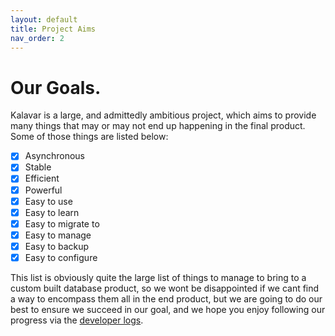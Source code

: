 ```yaml
---
layout: default
title: Project Aims
nav_order: 2
---
```


# Our Goals.
Kalavar is a large, and admittedly ambitious project, which aims to provide many things that may or may not end up happening in the final product. Some of those things are listed below:

- [X] Asynchronous
- [X] Stable
- [X] Efficient
- [X] Powerful
- [X] Easy to use
- [X] Easy to learn
- [X] Easy to migrate to
- [X] Easy to manage
- [X] Easy to backup
- [X] Easy to configure

This list is obviously quite the large list of things to manage to bring to a custom built database product, so we wont be disappointed if we cant find a way to encompass them all in the end product, but we are going to do our best to ensure we succeed in our goal, and we hope you enjoy following our progress via the [developer logs](/dev-logs/).